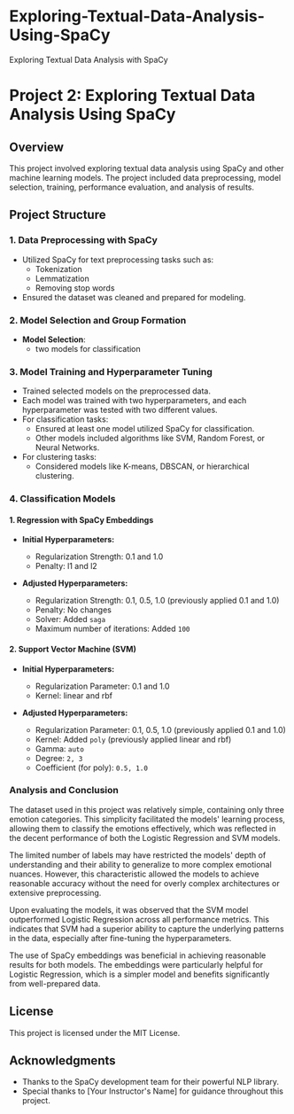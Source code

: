 # Exploring-Textual-Data-Analysis-Using-SpaCy
Exploring Textual Data Analysis with SpaCy

# Project 2: Exploring Textual Data Analysis Using SpaCy

## Overview
This project involved exploring textual data analysis using SpaCy and other machine learning models. The project included data preprocessing, model selection, training, performance evaluation, and analysis of results.

## Project Structure

### 1. Data Preprocessing with SpaCy
- Utilized SpaCy for text preprocessing tasks such as:
  - Tokenization
  - Lemmatization
  - Removing stop words
- Ensured the dataset was cleaned and prepared for modeling.

### 2. Model Selection and Group Formation

- **Model Selection**:
  - two models for classification 
  
### 3. Model Training and Hyperparameter Tuning
- Trained selected models on the preprocessed data.
- Each model was trained with two hyperparameters, and each hyperparameter was tested with two different values.
- For classification tasks:
  - Ensured at least one model utilized SpaCy for classification.
  - Other models included algorithms like SVM, Random Forest, or Neural Networks.
- For clustering tasks:
  - Considered models like K-means, DBSCAN, or hierarchical clustering.

### 4. Classification Models

#### 1. Regression with SpaCy Embeddings

- **Initial Hyperparameters:**
  - Regularization Strength: 0.1 and 1.0
  - Penalty: l1 and l2

- **Adjusted Hyperparameters:**
  - Regularization Strength: 0.1, 0.5, 1.0 (previously applied 0.1 and 1.0)
  - Penalty: No changes
  - Solver: Added `saga`
  - Maximum number of iterations: Added `100`

#### 2. Support Vector Machine (SVM)

- **Initial Hyperparameters:**
  - Regularization Parameter: 0.1 and 1.0
  - Kernel: linear and rbf

- **Adjusted Hyperparameters:**
  - Regularization Parameter: 0.1, 0.5, 1.0 (previously applied 0.1 and 1.0)
  - Kernel: Added `poly` (previously applied linear and rbf)
  - Gamma: `auto`
  - Degree: `2, 3`
  - Coefficient (for poly): `0.5, 1.0`

### Analysis and Conclusion

The dataset used in this project was relatively simple, containing only three emotion categories. This simplicity facilitated the models' learning process, allowing them to classify the emotions effectively, which was reflected in the decent performance of both the Logistic Regression and SVM models.

The limited number of labels may have restricted the models' depth of understanding and their ability to generalize to more complex emotional nuances. However, this characteristic allowed the models to achieve reasonable accuracy without the need for overly complex architectures or extensive preprocessing.

Upon evaluating the models, it was observed that the SVM model outperformed Logistic Regression across all performance metrics. This indicates that SVM had a superior ability to capture the underlying patterns in the data, especially after fine-tuning the hyperparameters.

The use of SpaCy embeddings was beneficial in achieving reasonable results for both models. The embeddings were particularly helpful for Logistic Regression, which is a simpler model and benefits significantly from well-prepared data.

## License
This project is licensed under the MIT License.

## Acknowledgments
- Thanks to the SpaCy development team for their powerful NLP library.
- Special thanks to [Your Instructor's Name] for guidance throughout this project.
